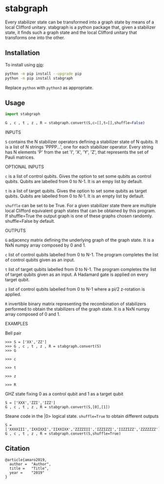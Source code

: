 # stabgraph

Every stabilizer state can be transformed into a graph state by means of a local 
Clifford unitary. stabgraph is a python package that, given a stabilizer state,
it finds such a graph state and the local Clifford unitary that transforms one
into the other.  

## Installation

To install using [pip](https://pip.pypa.io/en/stable/):

```bash
python -m pip install --upgrade pip
python -m pip install stabgraph
```

Replace `python` with `python3` as appropriate.


## Usage

```python
import stabgraph

G , c , t , z , R = stabgraph.convert(S,c=[],t=[],shuffle=False) 
```
INPUTS

`S`       contains the N stabilizer operators defining a stabilizer state of N 
        qubits. It is a list of N strings 'PPPP...', one for each stabilizer 
        operator. Every string has N elements 'P' from the set 'I', 'X', 'Y', 
        'Z', that represents the set of Pauli matrices.

OPTIONAL INPUTS

`c`       is a list of control qubits. Gives the option to set some qubits as 
        control qubits. Qubits are labelled from 0 to N-1. It is an empy list by
        default.
        
`t`       is a list of target qubits. Gives the option to set some qubits as
        target qubits. Qubits are labelled from 0 to N-1. It is an empty list by
        default.
        
`shuffle` can be set to be True. For a given stabilizer state there are multiple 
        local Clifford equivalent graph states that can be obtained by this 
        program. If shuffle=True the output graph is one of these graphs chosen 
        randomly. shuffle=False by default.
        
OUTPUTS

`G`       adjacency matrix defining the underlying graph of the graph state. It is
        a NxN numpy array composed by 0 and 1.
        
`c`       list of control qubits labelled from 0 to N-1. The program completes the
        list of control qubits given as an input.
        
`t`       list of target qubits labelled from 0 to N-1. The program completes the
        list of target qubits given as an input. A Hadamard gate is applied on
        every target qubit.
        
`z`       list of control qubits labelled from 0 to N-1 where a pi/2 z-rotation is
        applied.
        
`R`       invertible binary matrix representing the recombination of stabilizers
        performed to obtain the stabilizers of the graph state. It is a NxN 
        numpy array composed of 0 and 1.
        
EXAMPLES

Bell pair
```
>>> S = ['XX','ZZ']
>>> G , c , t , z , R = stabgraph.convert(S)
>>> G

>>> c

>>> t

>>> z

>>> R
```

GHZ state fixing 0 as a control qubit and 1 as a target qubit
```
S = ['XXX','ZZI','IZZ']
G , c , t , z , R = stabgraph.convert(S,[0],[1])
```

Steane code in the |0> logical state. `shuffle=True` to obtain different outputs
```
S = ['XXXXIII','IXXIXXI','IIXXIXX','ZZZZIII','IZZIZZI','IIZZIZZ','ZZZZZZZ']
G , c , t , z , R = stabgraph.convert(S,shuffle=True)
```

## Citation
```
@article{amaro2019,
  author = 	"Author",
  title = 	"Title",
  year = 	"2019"
}
```